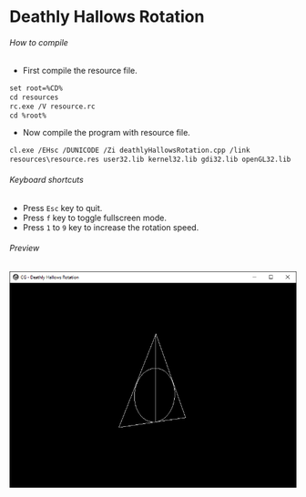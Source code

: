 Deathly Hallows Rotation
========================

###### How to compile

- First compile the resource file.

```
set root=%CD%
cd resources
rc.exe /V resource.rc
cd %root%
```

- Now compile the program with resource file.

```
cl.exe /EHsc /DUNICODE /Zi deathlyHallowsRotation.cpp /link resources\resource.res user32.lib kernel32.lib gdi32.lib openGL32.lib
```

###### Keyboard shortcuts
- Press ```Esc``` key to quit.
- Press ```f``` key to toggle fullscreen mode.
- Press ```1``` to ```9``` key to increase the rotation speed.

###### Preview
![deathlyHallowsRotation][deathlyHallowsRotation-image]

[//]: # "Image declaration"

[deathlyHallowsRotation-image]: ./preview/deathlyHallowsRotation.png "Deathly Hallows Rotation"

